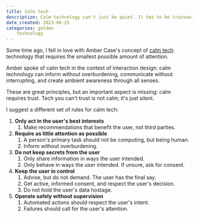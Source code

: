 ```yaml
---
title: Calm tech
description: Calm technology can't just be quiet. It has to be trustworthy.
date_created: 2023-06-25
categories: golden
    technology
---
```


Some time ago, I fell in love with Amber Case's concept of [calm tech](https://calmtech.com/): technology that requires the smallest possible amount of attention.

Amber spoke of calm tech in the context of interaction design: calm technology can inform without overburdening, communicate without interrupting, and create ambient awareness through all senses.

These are great principles, but an important aspect is missing: calm requires trust. Tech you can't trust is not calm; it's just silent.

I suggest a different set of rules for calm tech:

1. **Only act in the user's best interests**
    1. Make recommendations that benefit the user, not third parties.
2. **Require as little attention as possible**
    1. A person's primary task should not be computing, but being human.
    2. Inform without overburdening.
3. **Do not keep secrets from the user**
    1. Only share information in ways the user intended.
    2. Only behave in ways the user intended. If unsure, ask for consent.
4. **Keep the user in control**
    1. Advise, but do not demand. The user has the final say.
    2. Get active, informed consent, and respect the user's decision.
    3. Do not hold the user's data hostage.
5. **Operate safely without supervision**
    1. Automated actions should respect the user's intent.
    2. Failures should call for the user's attention.
